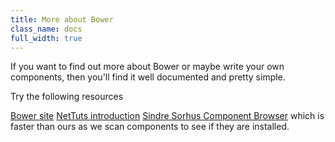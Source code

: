 ```yaml
---
title: More about Bower
class_name: docs
full_width: true
---
```


If you want to find out more about Bower or maybe write your own components, then you'll find it well documented and pretty simple.

Try the following resources

[Bower site](http://bower.io)
[NetTuts introduction](http://net.tutsplus.com/tutorials/tools-and-tips/meet-bower-a-package-manager-for-the-web/)
[Sindre Sorhus Component Browser](http://sindresorhus.com/bower-components/) which is faster than ours as we scan components to see if they are installed.

